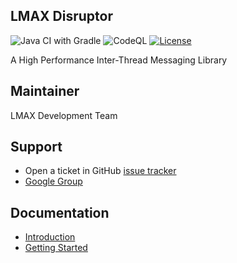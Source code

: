 ## LMAX Disruptor

![Java CI with Gradle](https://github.com/LMAX-Exchange/disruptor/workflows/Java%20CI%20with%20Gradle/badge.svg)
![CodeQL](https://github.com/LMAX-Exchange/disruptor/workflows/CodeQL/badge.svg)
[![License](https://img.shields.io/github/license/LMAX-Exchange/disruptor)](https://github.com/LMAX-Exchange/disruptor/blob/master/LICENCE.txt)

A High Performance Inter-Thread Messaging Library

## Maintainer

LMAX Development Team

## Support

 - Open a ticket in GitHub [issue tracker](https://github.com/LMAX-Exchange/disruptor/issues)
 - [Google Group](https://groups.google.com/group/lmax-disruptor)

## Documentation

* [Introduction](https://github.com/LMAX-Exchange/disruptor/wiki/Introduction)
* [Getting Started](https://github.com/LMAX-Exchange/disruptor/wiki/Getting-Started)

